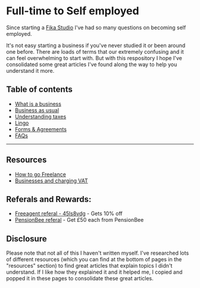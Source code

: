 # Full-time to Self employed

Since starting a [Fika Studio](https://www.fika.studio/) I've had so many questions on becoming self employed. 

It's not easy starting a business if you've never studied it or been around one before. There are loads of terms that our extremely confusing and it can feel overwhelming to start with. But with this respository I hope I've consolidated some great articles I've found along the way to help you understand it more.

## Table of contents

* [What is a business](https://github.com/drydenwilliams/full-time-to-self-employed/tree/master/what-is-a-business)
* [Business as usual](https://github.com/drydenwilliams/full-time-to-self-employed/tree/master/business-as-usual)
* [Understanding taxes](https://github.com/drydenwilliams/full-time-to-self-employed/tree/master/understanding-taxes)
* [Lingo](https://github.com/drydenwilliams/full-time-to-self-employed/tree/master/lingo)
* [Forms & Agreements](https://github.com/drydenwilliams/full-time-to-self-employed/tree/master/forms-and-agreements)
* [FAQs](https://github.com/drydenwilliams/full-time-to-self-employed/tree/master/faqs)

---

## Resources

* [How to go Freelance](https://www.creativeboom.com/tips/how-to-go-freelance-step-by-step-guide/)
* [Businesses and charging VAT](https://www.gov.uk/vat-businesses)

## Referals and Rewards:

* [Freeagent referal - 45ls8vdg](http://fre.ag/45ls8vdg) - Gets 10% off
* [PensionBee referal](http://refer.pensionbee.com/mQeFhLR) - Get £50 each from PensionBee

## Disclosure

Please note that not all of this I haven't written myself. I've researched lots of different resources (which you can find at the bottom of pages in the "resources" section) to find great articles that explain topics I didn't understand. If I like how they explained it and it helped me, I copied and popped it in these pages to consolidate these great articles.
